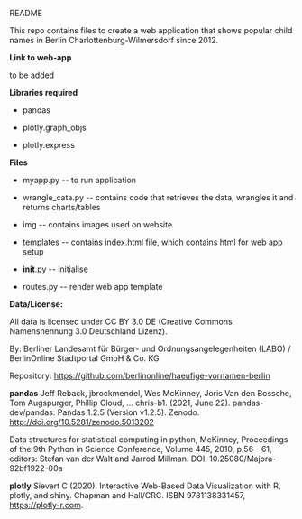 README

This repo contains files to create a web application that shows popular child names in Berlin Charlottenburg-Wilmersdorf since 2012.

**Link to web-app**

to be added


**Libraries required**

* pandas

* plotly.graph_objs

* plotly.express


**Files**

* myapp.py -- to run application

* wrangle_cata.py -- contains code that retrieves the data, wrangles it  and returns charts/tables

* img -- contains images used on website

* templates -- contains index.html file, which contains html for web app setup

* __init__.py -- initialise

* routes.py -- render web app template


**Data/License:**

All data is licensed under CC BY 3.0 DE (Creative Commons Namensnennung 3.0 Deutschland Lizenz).

By: Berliner Landesamt für Bürger- und Ordnungsangelegenheiten (LABO) / BerlinOnline Stadtportal GmbH & Co. KG

Repository: https://github.com/berlinonline/haeufige-vornamen-berlin

**pandas**
Jeff Reback, jbrockmendel, Wes McKinney, Joris Van den Bossche, Tom Augspurger, Phillip Cloud, … chris-b1. (2021, June 22). pandas-dev/pandas: Pandas 1.2.5 (Version v1.2.5). Zenodo. http://doi.org/10.5281/zenodo.5013202

Data structures for statistical computing in python, McKinney, Proceedings of the 9th Python in Science Conference, Volume 445, 2010, p.56 - 61, editors: Stefan van der Walt and Jarrod Millman. DOI: 10.25080/Majora-92bf1922-00a

**plotly**
Sievert C (2020). Interactive Web-Based Data Visualization with R, plotly, and shiny. Chapman and Hall/CRC. ISBN 9781138331457, https://plotly-r.com.
